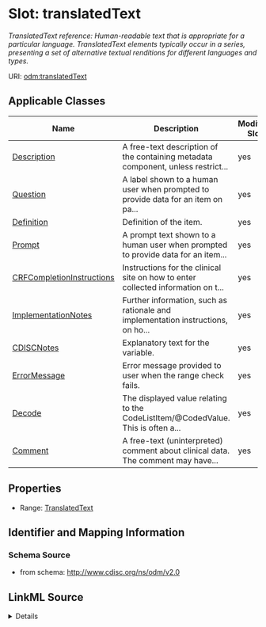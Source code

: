 # Slot: translatedText


_TranslatedText reference: Human-readable text that is appropriate for a particular language. TranslatedText elements typically occur in a series, presenting a set of alternative textual renditions for different languages and types._



URI: [odm:translatedText](http://www.cdisc.org/ns/odm/v2.0/translatedText)



<!-- no inheritance hierarchy -->




## Applicable Classes

| Name | Description | Modifies Slot |
| --- | --- | --- |
[Description](Description.md) | A free-text description of the containing metadata component, unless restrict... |  yes  |
[Question](Question.md) | A label shown to a human user when prompted to provide data for an item on pa... |  yes  |
[Definition](Definition.md) | Definition of the item. |  yes  |
[Prompt](Prompt.md) | A prompt text shown to a human user when prompted to provide data for an item... |  yes  |
[CRFCompletionInstructions](CRFCompletionInstructions.md) | Instructions for the clinical site on how to enter collected information on t... |  yes  |
[ImplementationNotes](ImplementationNotes.md) | Further information, such as rationale and implementation instructions, on ho... |  yes  |
[CDISCNotes](CDISCNotes.md) | Explanatory text for the variable. |  yes  |
[ErrorMessage](ErrorMessage.md) | Error message provided to user when the range check fails. |  yes  |
[Decode](Decode.md) | The displayed value relating to the CodeListItem/@CodedValue. This is often a... |  yes  |
[Comment](Comment.md) | A free-text (uninterpreted) comment about clinical data. The comment may have... |  yes  |







## Properties

* Range: [TranslatedText](TranslatedText.md)





## Identifier and Mapping Information







### Schema Source


* from schema: http://www.cdisc.org/ns/odm/v2.0




## LinkML Source

<details>
```yaml
name: translatedText
description: 'TranslatedText reference: Human-readable text that is appropriate for
  a particular language. TranslatedText elements typically occur in a series, presenting
  a set of alternative textual renditions for different languages and types.'
from_schema: http://www.cdisc.org/ns/odm/v2.0
rank: 1000
alias: translatedText
domain_of:
- Description
- Question
- Definition
- Prompt
- CRFCompletionInstructions
- ImplementationNotes
- CDISCNotes
- ErrorMessage
- Decode
- Comment
range: TranslatedText

```
</details>